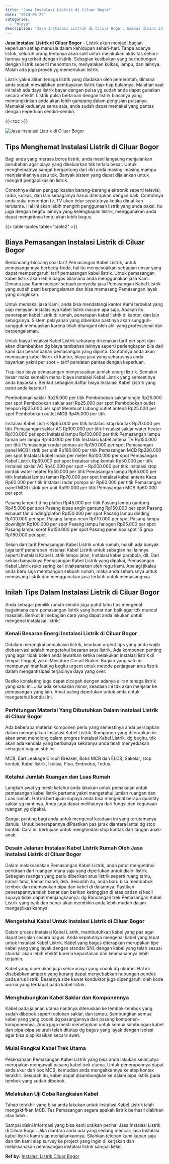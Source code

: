 ```yaml
---
title: "Jasa Instalasi Listrik di Ciluar Bogor"
date: "2024-06-29"
categories: 
  - "biaya"
description: "Jasa Instalasi Listrik di Ciluar Bogor. Sampai disini informasi yang bisa kami uraikan perihal Jasa Instalasi Listrik di Ciluar Bogor. Jika diantara anda ada..."
---
```


**Jasa Instalasi Listrik di Ciluar Bogor** – Listrik akan menjadi bagian keperluan setiap manusia dalam kehidupan sehari-hari. Tanpa adanya listrik, seluruh orang tentunya akan sulit untuk melakukan aktivitas sehari-harinya yg terkait dengan listirik. Sebagian kesibukan yang berhubungan dengan listrik seperti menonton tv, menyalakan kulkas, lampu, dan lainnya. Malah ada juga proyek yg memerlukan listrik.

Listrik yakni aliran tenaga listrik yang diadakan oleh pemerintah, dimana anda sudah mewajibkan pembayaran listrik tiap-tiap bulannya. Malahan saat ini telah ada daya listrik bayar dengan pulsa yg sudah anda dapat gunakan secara efektif. Listrik pulsa berlainan dengan listrik biasanya yang memungkinkan anda akan lebih gampang dalam pengisian pulsanya. Memakai keduanya sama saja, anda sudah dapat memakai yang pantas dengan keperluan sendiri-sendiri.

{{< toc >}}

![Jasa Instalasi Listrik di Ciluar Bogor](/images/instalasi-listrik-murah29.png)

## Tips Menghemat Instalasi Listrik di Ciluar Bogor

Bagi anda yang merasa boros listrik, anda mesti langsung menjalankan perubahan agar biaya yang dikeluarkan tdk terlalu besar. Untuk menghematnya sangat bergantung dari diri anda masing-masing mampu menjalankannya atau tdk. Banyak sistem yang dapat dijalankan untuk mengirit pengaplikasian listrik.

Contohnya dalam pengaplikasian barang-barang elektronik seperti televisi, radio, kulkas, dan lain sebagainya harus diterapkan dengan baik. Contohnya anda suka menonton tv, TV akan tidur sepatutnya ketika dimatikan terutama. Hal ini akan lebih mengirit penggunaan listrik yang anda pakai. Itu juga dengan begitu lainnya yang kelengkapan listrik, menggunakan anda dapat mengiritnya tentu akan lebih bagus.

{{< table-tables table="table2" >}}

## Biaya Pemasangan Instalasi Listrik di Ciluar Bogor

Berbincang-bincang soal tarif Pemasangan Kabel Listrik, untuk pemasangannya berbeda-beda, hal itu menyesuaikan sebagian unsur yang dapat mempengaruhi tarif pemasangan kabel listrik. Untuk pemasangan kabel listrik akan lebih bagus bilamana anda menggunakan jasa Kami. Dimana jasa Kami menjadi sebuah penyedia jasa Pemasangan Kabel Listrik yang sudah pasti berpengalaman dan bisa memasang Pemasangan layak yang diinginkan.

Untuk memakai jasa Kami, anda bisa mendatangi kantor Kami terdekat yang siap melayani instalasinya kabel listrik macam apa saja. Apakah itu penerapan kabel listrik di rumah, penerapan kabel listrik di kantor, dan lain sebagainya. Sistem pelayanan yang diberikan pastinya akan sungguh-sungguh memuaskan karena telah ditangani oleh ahli yang professional dan berpengalaman.

Untuk biaya Instalasi Kabel Listrik sekarang dikenakan tarif per spot dan akan ditambahkan dg biaya tambahan lainnya seperti perlengkapan bila dari kami dan penambahan pemasangan yang dipinta. Contohnya anda akan memasang kabel listrik di kantor, biaya jasa yang seharusnya anda bayarkan yakni per spot + tarif peralatan pantas dengan keperluan.

Tiap-tiap biaya pemasangan menyesuaikan jumlah energi listrik. Semakin besar maka semakin mahal biaya instalasi Kabel Listrik yang semestinya anda bayarkan. Berikut sebagian daftar biaya Instalasi Kabel Listrik yang patut anda ketahui !

Pembobokan saklar Rp25.000 per titik Pembobokan saklar single Rp25.000 per spot Pembobokan saklar seri Rp25.000 per spot Pembobokan outlet telepon Rp25.000 per spot Membuat Lubang outlet antena Rp25.000 per spot Pembobokan outlet MCB Rp45.000 per titik

Instalasi Kabel Listrik Rp65.000 per titik Instalasi stop kontak Rp70.000 per titik Pemasangan saklar AC Rp100.000 per titik Instalasi saklar water heater Rp100.000 per spot Instalasi lampu Rp100.000 per titik Pemasangan lampu taman per lampu Rp140.000 per titik Instalasi kabel antena TV Rp150.000 per titik Pemasangan radar pompa air Rp150.000 per spot Pemasangan panel MCB listrik per unit Rp180.000 per titik Pemasangan MCB Rp280.000 per spot Instalasi kabel induk per meter Rp100.000 per spot Pemasangan Kabel Listrik Rp60.000 per spot Instalasi stop kontak Rp50.000 per titik Instalasi saklar AC Rp40.000 per spot – Rp200.000 per titik Instalasi stop kontak water heater Rp50.000 per titik Pemasangan lampu Rp65.000 per titik Instalasi lampu taman Rp70.000 per spot Instalasi kabel antena Kaca Rp60.000 per titik Instalasi radar pompa air Rp60.000 per titik Pemasangan panel MCB listrik per unit Rp90.000 per titik Pemasangan MCB Rp60.000 per spot

Pasang lampu fitting plafon Rp45.000 per titik Pasang lampu gantung Rp45.000 per spot Pasang kipas angin gantung Rp150.000 per spot Pasang exhaust fan dinding/plafon Rp150.000 per spot Pasang lampu dinding Rp100.000 per spot Pasang lampu neon Rp110.000 per spot Pasang lampu downlight Rp100.000 per spot Pasang lampu halogen Rp95.000 per spot Pasang lampu sorot Rp150.000 per spot Pasang panel box spot 15 grup Rp180.000 per spot

Selain dari tarif Pemasangan Kabel Listrik untuk rumah, masih ada banyak juga tarif penerapan Instalasi Kabel Listrik untuk sebagian hal lainnya seperti Instalasi Kabel Listrik lampu jalan, Instalasi kabel parabola, dll. Dari sekian banyaknya Pemasangan Kabel Listrik yang dipakai, Pemasangan Kabel Listrik ruko sering kali dilaksanakan oleh regu kami. Apalagi jikalau anda baru saja membangun sebuah rumah, maka anda seharusnya untuk memasang listrik dan menggunakan jasa terlatih untuk memasangnya.

## Inilah Tips Dalam Instalasi Listrik di Ciluar Bogor


Anda sebagai pemilik rumah sendiri juga patut tahu tips mengenal bagaimana cara pemasangan listrik yang benar dan baik agar tdk muncul masalah. Berikut ini sebagian cara yang dapat anda lakukan untuk mengenal instalasai listrik!

### Kenali Besaran Energi Instalasi Listrik di Ciluar Bogor

Didalam merangkai pemakaian listrik, keadaan urgent tips yang anda wajib diobservasi adalah mengetahui besaran arus listrik. Ada komponen penting yang agar tidak boleh anda lewatkan ketika melakukan instalasi listrik di tempat tinggal, yakni Miniature Circuit Braker. Bagian yang satu ini mempunyai manfaat yg begitu urgent untuk metode penjagaan arus listrik dalam mengantisipasi terjadinya daya yang over.

Resiko konsleting juga dapat dicegah dengan adanya aliran tenaga listrik yang satu ini. Jika ada kerusakan minor, keadaan ini tdk akan menjalar ke pemasangan yang lain. Amat paling diperlukan untuk anda untuk mengetahui kondisi ini.

### Perhitungan Material Yang Dibutuhkan Dalam Instalasi Listrik di Ciluar Bogor

Ada beberapa material komponen perlu yang semestinya anda persiapkan dalam mengerjakan Instalasi Kabel Listrik. Komponen yang diterapkan ini akan amat menolong dalam progres Instalasi Kabel Listrik. dg begitu, tdk akan ada kendala yang berbahaya sekiranya anda telah menyediakan sebagian bagian sbb ini:

MCB, Eart Leakage Circuit Breaker, Boks MCB dan ELCB, Sakelar, stop kontak, Kabel listrik, Isolasi, Pipa, Embodus, Tedus.

### Ketahui Jumlah Ruangan dan Luas Rumah

Langkah awal yg mesti ketahui anda lakukan untuk pemakaian untuk pemasangan kabel listrik pertama yakni mengetahui jumlah ruangan dan Luas rumah. Hal ini bertujuan supaya anda bisa mengenal berapa quantity saklar yg nantinya. Anda juga dapat melihatnya dari fungsi dan kegunaan ruangan yg dipakai.

Sangat penting bagi anda untuk mengenal keadaan ini yang terutamanya dahulu. Untuk penerapannya diPastikan pas jarak diantara lantai dg stop kontak. Cara ini bertujuan untuk menghindari stop kontak dari tangan anak-anak.

### Desain Jalanan Instalasi Kabel Listrik Rumah Oleh Jasa Instalasi Listrik di Ciluar Bogor

Dalam melaksanakan Pemasangan Kabel Listrik, anda patut mengetahui perkiraan dari ruangan mana saja yang diperlukan untuk dialiri listrik. Sebagian ruangan yang perlu diberikan arus listrik seperti ruang tamu, kamar tidur, kamar mandi, dsb. Sesudah itu, anda baru bisa membobok tembok dan memasukan pipa dan kabel di dalamnya. Pastikan penerapannya telah benar dan berikan ketinggian di atas badan si kecil supaya tidak dapat menjangkaunya. dg Rancangan trek Pemasangan Kabel Listrik yang baik dan benar akan membikin anda lebih mudah dalam mengaplikasikannya.

### Mengetahui Kabel Untuk Instalasi Listrik di Ciluar Bogor

Dalam proses Instalasi Kabel Listrik, membutuhkan kabel yang pas agar dapat berjalan secara bagus. Anda sepatutnya mengenal kabel yang tepat untuk Instalasi Kabel Listrik. Kabel yang bagus diterapkan merupakan tipe kabel yang yang layak dengan standar SNI. dengan kabel yang telah sesuai standar akan lebih efektif karena kepantasan dan keamanannya lebih terjamin.

Kabel yang diperlukan juga seharusnya yang cocok dg ukuran. Hal ini disebabkan ampere yang kurang dapat menyebabkan hubungan pendek pada arus listrik. Besarnya size kawat konduktor juga dipengaruhi oleh kode warna yang terdapat pada kabel listrik.

### Menghubungkan Kabel Saklar dan Komponennya

Kabel pada jalanan utama nantinya diteruskan ke tembok-tembok yang sudah dibobok seperti colokan saklar, dan lampu. Sambungkan semua kabel yang yang cocok dg pasangannya dan pasang komponen-komponennya. Anda juga mesti menetapkan untuk semua sambungan kabel dan pipa-pipa seluruh telah ditutup dg bagus yang layak dengan isolasi agar bisa diaplikasikan secara awet.

### Mulai Rangkai Kabel Trek Utama

Pelaksanaan Pemasangan Kabel Listrik yang bisa anda lakukan selanjutya merupakan mengawali pasang kabel trek utama. Untuk penerapannya dapat anda ukur dari box MCB, kemudian anda mengaitkannya ke stop kontak terakhir. Sesudah itu, kabel dapat disambungkan ke dalam pipa listrik pada tembok yang sudah dibobok.

### Melakukan Uji Coba Rangkaian Kabel

Tahap terakhir yang bisa anda lakukan untuk Instalasi Kabel Listrik ialah mengaktifkan MCB. Tes Pemasangan segera apakah listrik berhasil dialirkan atau tidak.

Sampai disini informasi yang bisa kami uraikan perihal Jasa Instalasi Listrik di Ciluar Bogor. Jika diantara anda ada yang sedang mencari jasa Instalasi kabel listrik kami siap menjalankannya. Silahkan telepon kami kapan saja dan tim kami siap survey ke project yang ingin di kerjakan dan melaksanakan pemasangan instalasi listrik sampai kelar.

**Ref by:** [Instalasi Listrik Ciluar Bogor](https://id.wikipedia.org/wiki/Instalasi)
